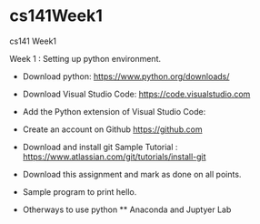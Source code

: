 # cs141Week1
cs141 Week1

Week 1 : Setting up python environment. 

* Download python: 
https://www.python.org/downloads/

* Download Visual Studio Code: 
https://code.visualstudio.com

* Add the Python extension of Visual Studio Code: 

* Create an account on Github 
https://github.com

* Download and install git
Sample Tutorial : https://www.atlassian.com/git/tutorials/install-git

* Download this assignment and mark as done on all points. 

* Sample program to print hello.


* Otherways to use python 
** Anaconda and Juptyer Lab
